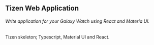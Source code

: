 ## Tizen Web Application 
###### Write application for your Galaxy Watch using React and Materia UI.

Tizen skeleton; Typescript, Material UI and React.
